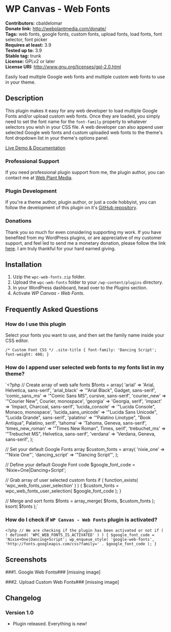 # WP Canvas - Web Fonts #

**Contributors:** cbaldelomar  
**Donate link:** http://webplantmedia.com/donate/  
**Tags:** web fonts, google fonts, custom fonts, upload fonts, load fonts, font selector, font picker  
**Requires at least:** 3.9  
**Tested up to:** 3.9  
**Stable tag:** trunk  
**License:** GPLv2 or later  
**License URI:** http://www.gnu.org/licenses/gpl-2.0.html  

Easily load multiple Google web fonts and multiple custom web fonts to use in your theme.

## Description ##

This plugin makes it easy for any web developer to load multiple Google Fonts and/or upload custom web fonts. Once they are loaded, you simply need to set the font name for the `font-family` property to whatever selectors you wish in your CSS file. A web developer can also append user selected Google web fonts and custom uploaded web fonts to the theme's font dropdown list in your theme's options panel.

[Live Demo & Documentation](http://webplantmedia.com/starter-themes/wordpresscanvas/features/plugins/wpc-web-fonts/)

### Professional Support

If you need professional plugin support from me, the plugin author, you can contact me at [Web Plant Media](http://webplantmedia.com/).

### Plugin Development

If you're a theme author, plugin author, or just a code hobbyist, you can follow the development of this plugin on it's [GitHub repository](https://github.com/webplantmedia/wpc-web-fonts). 

### Donations

Thank you so much for even considering supporting my work. If you have benefited from my WordPress plugins, or are appreciative of my customer support, and feel led to send me a monetary donation, please follow the link [here](http://webplantmedia.com/donate/). I am truly thankful for your hard earned giving.

## Installation ##

1. Uzip the `wpc-web-fonts.zip` folder.
2. Upload the `wpc-web-fonts` folder to your `/wp-content/plugins` directory.
3. In your WordPress dashboard, head over to the *Plugins* section.
4. Activate *WP Canvas - Web Fonts*.

## Frequently Asked Questions ##

### How do I use this plugin

Select your fonts you want to use, and then set the family name inside your CSS editor.

`/* Custom Font CSS */
.site-title {
	font-family: 'Dancing Script';
	font-weight: 400;
}`

### How do I append user selected web fonts to my fonts list in my theme?

`<?php
// Create array of web safe fonts
$fonts = array(
   'arial' => 'Arial, Helvetica, sans-serif',
   'arial_black' => '"Arial Black", Gadget, sans-serif',
   'comic_sans_ms' => '"Comic Sans MS", cursive, sans-serif',
   'courier_new' => '"Courier New", Courier, monospace',
   'georgia' => 'Georgia, serif',
   'impact' => 'Impact, Charcoal, sans-serif',
   'lucida_console' => '"Lucida Console", Monaco, monospace',
   'lucida_sans_unicode' => '"Lucida Sans Unicode", "Lucida Grande", sans-serif',
   'palatino' => '"Palatino Linotype", "Book Antiqua", Palatino, serif',
   'tahoma' => 'Tahoma, Geneva, sans-serif',
   'times_new_roman' => '"Times New Roman", Times, serif',
   'trebuchet_ms' => '"Trebuchet MS", Helvetica, sans-serif',
   'verdana' => 'Verdana, Geneva, sans-serif',
);

// Set your default Google Fonts array
$custom_fonts = array(
	'nixie_one' => '"Nixie One"',
	'dancing_script' => '"Dancing Script"',
);

// Define your default Google Font code
$google_font_code = 'Nixie+One|Dancing+Script';

// Grab array of user selected custom fonts
if ( function_exists( 'wpc_web_fonts_user_selection' ) ) {
	$custom_fonts = wpc_web_fonts_user_selection( $google_font_code );
}

// Merge and sort fonts
$fonts = array_merge( $fonts, $custom_fonts );
ksort( $fonts );`

### How do I check if `WP Canvas - Web Fonts` plugin is activated?

`<?php
// We are checking if the plugin has been activated or not
if ( ! defined( 'WPC_WEB_FONTS_IS_ACTIVATED' ) ) {
	$google_font_code = 'Nixie+One|Dancing+Script';
	wp_enqueue_style( 'google-web-fonts', 'http://fonts.googleapis.com/css?family=' . $google_font_code );
}`

## Screenshots ##

###1. Google Web Fonts###
[missing image]

###2. Upload Custom Web Fonts###
[missing image]


## Changelog ##

### Version 1.0

* Plugin released.  Everything is new!
